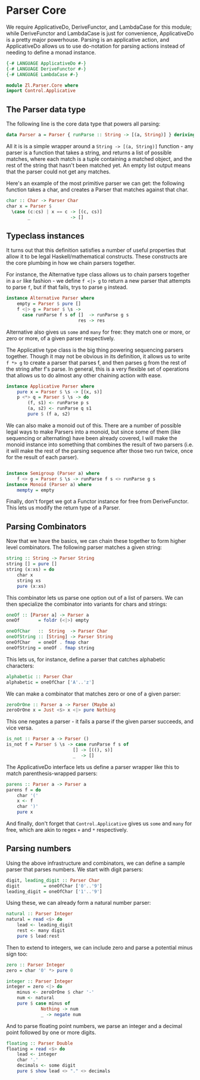 # Parser Core

We require ApplicativeDo, DeriveFunctor, and LambdaCase for this module; while 
DeriveFunctor and LambdaCase is just for convenience, ApplicativeDo is a pretty 
major powerhouse. Parsing is an applicative action, and ApplicativeDo allows us 
to use do-notation for parsing actions instead of needing to define a monad 
instance.

```haskell
{-# LANGUAGE ApplicativeDo #-}
{-# LANGUAGE DeriveFunctor #-}
{-# LANGUAGE LambdaCase #-}

module Zl.Parser.Core where
import Control.Applicative
```

## The Parser data type

The following line is the core data type that powers all parsing:

```haskell
data Parser a = Parser { runParse :: String -> [(a, String)] } deriving (Functor)
```

All it is is a simple wrapper around a `String -> [(a, String)]` function - any 
parser is a function that takes a string, and returns a list of possible 
matches, where each match is a tuple containing a matched object, and the rest 
of the string that hasn't been matched yet. An empty list output means that the 
parser could not get any matches.

Here's an example of the most primitive parser we can get: the following 
function takes a char, and creates a Parser that matches against that char.

```haskell
char :: Char -> Parser Char
char x = Parser $
  \case (c:cs) | x == c -> [(c, cs)]
        _               -> []
```

## Typeclass instances

It turns out that this definition satisfies a number of useful properties that 
allow it to be legal Haskell/mathematical constructs. These constructs are the 
core plumbing in how we chain parsers together.

For instance, the Alternative type class allows us to chain parsers together in 
a `or` like fashion - we define `f <|> g` to return a new parser that attempts 
to parse `f`, but if that fails, trys to parse `g` instead.

```haskell
instance Alternative Parser where
    empty = Parser $ pure []
    f <|> g = Parser $ \s ->
      case runParse f s of []  -> runParse g s
                           res -> res
```

Alternative also gives us `some` and `many` for free: they match one or more, or 
zero or more, of a given parser respectively.

The Applicative type class is the big thing powering sequencing parsers 
together. Though it may not be obvious in its definition, it allows us to write 
`f *> g` to create a parser that parses f, and then parses g from the rest of 
the string after f's parse. In general, this is a very flexible set of 
operations that allows us to do almost any other chaining action with ease.

```haskell
instance Applicative Parser where
    pure x = Parser $ \s -> [(x, s)]
    p <*> q = Parser $ \s -> do
        (f, s1) <- runParse p s
        (a, s2) <- runParse q s1
        pure $ (f a, s2)
```

We can also make a monoid out of this. There are a number of possible legal ways 
to make Parsers into a monoid, but since some of them (like sequencing or 
alternating) have been already covered, I will make the monoid instance into 
something that combines the result of two parsers (i.e. it will make the rest of 
the parsing sequence after those two run twice, once for the result of each 
parser).

```haskell

instance Semigroup (Parser a) where
    f <> g = Parser $ \s -> runParse f s <> runParse g s
instance Monoid (Parser a) where
    mempty = empty
```

Finally, don't forget we got a Functor instance for free from DeriveFunctor. 
This lets us modify the return type of a Parser.

## Parsing Combinators

Now that we have the basics, we can chain these together to form higher level 
combinators. The following parser matches a given string:
```haskell
string :: String -> Parser String
string [] = pure []
string (x:xs) = do
    char x
    string xs
    pure (x:xs)
```

This combinator lets us parse one option out of a list of parsers. We can then 
specialize the combinator into variants for chars and strings:

```haskell
oneOf :: [Parser a] -> Parser a
oneOf       = foldr (<|>) empty

oneOfChar   ::  String  -> Parser Char
oneOfString :: [String] -> Parser String
oneOfChar   = oneOf . fmap char
oneOfString = oneOf . fmap string
```
This lets us, for instance, define a parser that catches alphabetic characters:
```haskell
alphabetic :: Parser Char
alphabetic = oneOfChar ['A'..'z']
```

We can make a combinator that matches zero or one of a given parser:
```haskell
zeroOrOne :: Parser a -> Parser (Maybe a)
zeroOrOne x = Just <$> x <|> pure Nothing
```

This one negates a parser - it fails a parse if the given parser succeeds, and 
vice versa.
```haskell
is_not :: Parser a -> Parser ()
is_not f = Parser $ \s -> case runParse f s of
                         [] -> [((), s)]
                         _  -> []
```
The ApplicativeDo interface lets us define a parser wrapper like this to match 
parenthesis-wrapped parsers:
```haskell
parens :: Parser a -> Parser a
parens f = do
    char '('
    x <- f
    char ')'
    pure x
```

And finally, don't forget that `Control.Applicative` gives us `some` and `many` 
for free, which are akin to regex `+` and `*` respectively.

## Parsing numbers

Using the above infrastructure and combinators, we can define a sample parser 
that parses numbers. We start with digit parsers:

```haskell
digit, leading_digit :: Parser Char
digit         = oneOfChar ['0'..'9']
leading_digit = oneOfChar ['1'..'9']
```

Using these, we can already form a natural number parser:
```haskell
natural :: Parser Integer
natural = read <$> do
    lead <- leading_digit
    rest <- many digit
    pure $ lead:rest
```

Then to extend to integers, we can include zero and parse a potential minus sign 
too:
```haskell
zero :: Parser Integer
zero = char '0' *> pure 0

integer :: Parser Integer
integer = zero <|> do
    minus <- zeroOrOne $ char '-'
    num <- natural
    pure $ case minus of
             Nothing -> num
             _ -> negate num
```

And to parse floating point numbers, we parse an integer and a decimal point 
followed by one or more digits.

```haskell
floating :: Parser Double
floating = read <$> do 
    lead <- integer
    char '.'
    decimals <- some digit
    pure $ show lead <> "." <> decimals
```
